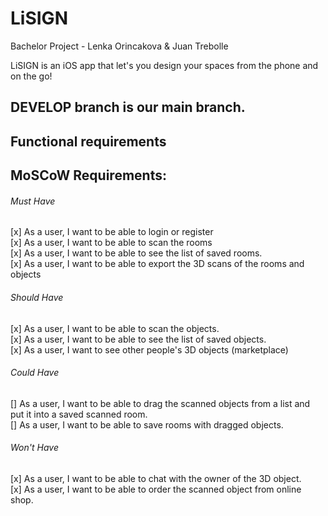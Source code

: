 # LiSIGN

Bachelor Project - Lenka Orincakova & Juan Trebolle

LiSIGN is an iOS app that let's you design your spaces from the phone and on the go!

## DEVELOP branch is our main branch.
## Functional requirements
## MoSCoW Requirements:

###### Must Have ######
[x] As a user, I want to be able to login or register<br/>
[x] As a user, I want to be able to scan the rooms<br/>
[x] As a user, I want to be able to see the list of saved rooms.<br/>
[x] As a user, I want to be able to export the 3D scans of the rooms and objects<br/>

###### Should Have ######
[x] As a user, I want to be able to scan the objects.<br/>
[x] As a user, I want to be able to see the list of saved objects.<br/>
[x] As a user, I want to see other people's 3D objects (marketplace)<br/>

###### Could Have ######
[] As a user, I want to be able to drag the scanned objects from a list and put it
into a saved scanned room.<br/>
[] As a user, I want to be able to save rooms with dragged objects.<br/>


###### Won't Have ######
[x] As a user, I want to be able to chat with the owner of the 3D object.<br/>
[x] As a user, I want to be able to order the scanned object from online shop.<br/>

